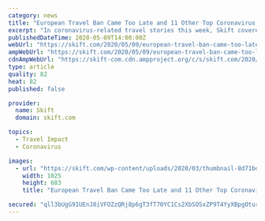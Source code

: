 ```yaml
---
category: news
title: "European Travel Ban Came Too Late and 11 Other Top Coronavirus Travel Stories This Week"
excerpt: "In coronavirus-related travel stories this week, Skift covered the tardiness of banning European travel to the U.S., and Airbnb and Trivago's job cuts."
publishedDateTime: 2020-05-09T14:00:00Z
webUrl: "https://skift.com/2020/05/09/european-travel-ban-came-too-late-and-11-other-top-coronavirus-travel-stories-this-week/"
ampWebUrl: "https://skift.com/2020/05/09/european-travel-ban-came-too-late-and-11-other-top-coronavirus-travel-stories-this-week/amp/"
cdnAmpWebUrl: "https://skift-com.cdn.ampproject.org/c/s/skift.com/2020/05/09/european-travel-ban-came-too-late-and-11-other-top-coronavirus-travel-stories-this-week/amp/"
type: article
quality: 82
heat: 82
published: false

provider:
  name: Skift
  domain: skift.com

topics:
  - Travel Impact
  - Coronavirus

images:
  - url: "https://skift.com/wp-content/uploads/2020/03/thumbnail-8d71bd035140d3035e7d9ab6b414f6c6-scaled-e1584025163219.jpeg"
    width: 1025
    height: 683
    title: "European Travel Ban Came Too Late and 11 Other Top Coronavirus Travel Stories This Week"

secured: "qll3bUgG91UEnJ8iVFOZzQRj8p6gT3fT70YC1Cs2XbSOSxZP9T4YyXBpgOturj80j55gRHuK2yrdY2igFFnda1TMupzAv2/3uFblUTTlzM0QwabGEF0M3cjVyHlL63JPUX9Ya4uQH7O5dVxbiJ+YHmU9zFdUyXu5PZE00yfevEl51zMbpdLJYIHsnTPGuLYyDnGJYxhXRDJ2kn+MuQppSjnRV11iccOIBJssP0v2PIVK+0ZnFGP7ZjpQXGYgOdsn09uATj+U5kKtMC62vZlrUWdk1IYDt0JDEcHNpiee1SssgjGJmZr3BZE06d7sr3+agvwQkIyqSd49KYPcraAtKbgR0o9jK3gZ7Z9xmihTTpxZmC91tkMcoU4MCTb94MDRCsy43OlyuigFVtYPJfN0Wm2e4HLXJOOs3/6D/b/pBjHnm7vfpK0Y8WZRsFZKGnX+U4AiG2+Iug0QcUMRuPG7dm7ovqkv42L212hd6cN++ms=;CdKUPu4SkTm3De/gnLSOVw=="
---
```


